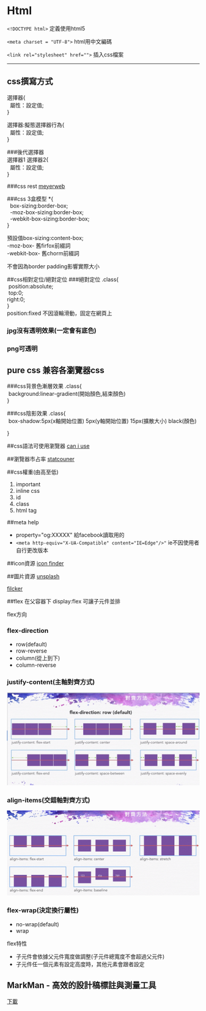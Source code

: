 # Html
	
`<!DOCTYPE html>` 定義使用html5

`<meta charset = "UTF-8">` html用中文編碼

`<link rel="stylesheet" href="">` 插入css檔案  
* * *
## css撰寫方式
選擇器{  
&nbsp; 屬性：設定值;  
}  

選擇器:擬態選擇器行為{  
&nbsp; 屬性：設定值;  
} 
 
###後代選擇器  
選擇器1 選擇器2{  
&nbsp; 屬性：設定值;  
}

###css rest 
 [meyerweb](https://meyerweb.com/eric/tools/css/reset/ "")
 
###css 3盒模型
*{   
	&nbsp;  box-sizing:border-box;  
	&nbsp; -moz-box-sizing:border-box;  
	&nbsp; -webkit-box-sizing:border-box;  
}  

預設值box-sizing:content-box;  
-moz-box- 舊firfox前綴詞  
-webkit-box- 舊chorm前綴詞

不會因為border padding影響實際大小

##css相對定位/絕對定位
###絕對定位
.class{  
   &nbsp;position:absolute;  
   &nbsp;top:0;  
   right:0;  
}  
position:fixed  不因滾輪滑動，固定在網頁上

### jpg沒有透明效果(一定會有底色)  
### png可透明

## pure css 兼容各瀏覽器css  

###css背景色漸層效果
.class{  
   &nbsp;background:linear-gradient(開始顏色,結束顏色)    
} 

###css陰影效果
.class{  
   &nbsp;box-shadow:5px(x軸開始位置) 5px(y軸開始位置) 15px(擴散大小) black(顏色)
      
} 


##css語法可使用瀏覽器
[can i use](https://caniuse.com "")

##瀏覽器市占率
[statcouner](https://gs.statcounter.com/ "")

##css權重(由高至低)
1. important
2. inline css
3. id
4. class
5. html tag

##meta help
* property="og:XXXXX" 給facebook讀取用的
*  `<meta http-equiv="X-UA-Compatible" content="IE=Edge"/>"` ie不因使用者自行更改版本

##icon資源
[icon finder](https://www.iconfinder.com/ "")

##圖片資源
[unsplash](https://unsplash.com/ "")

[filcker](https://www.flickr.com/explore "")

##flex
在父容器下 display:flex 可讓子元件並排

flex方向 

### flex-direction
* row(default)
* row-reverse
* column(從上到下)
* column-reverse

### justify-content(主軸對齊方式)
![](./0001.png)

### align-items(交錯軸對齊方式)
![](./0002.png)

### flex-wrap(決定換行屬性)
* no-wrap(default)
* wrap


flex特性

* 子元件會依據父元件寬度做調整(子元件總寬度不會超過父元件)
* 子元件任一個元素有設定高度時，其他元素會跟者設定

## MarkMan - 高效的設計稿標註與測量工具
[下載](http://www.getmarkman.com/#/download-modal "")


